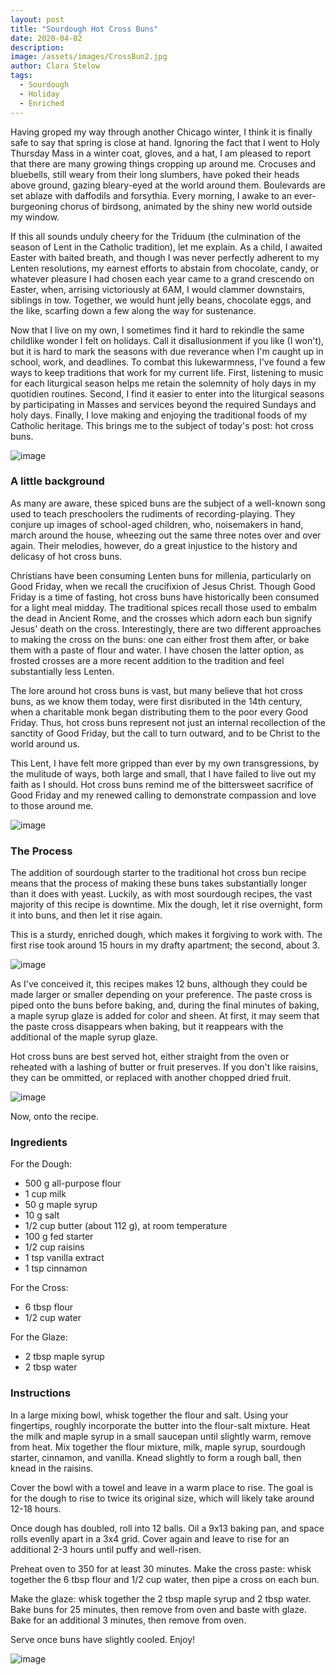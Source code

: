 ```yaml
---
layout: post
title: "Sourdough Hot Cross Buns"
date: 2020-04-02
description: 
image: /assets/images/CrossBun2.jpg
author: Clara Stelow
tags: 
  - Sourdough
  - Holiday
  - Enriched
---
```


Having groped my way through another Chicago winter, I think it is finally safe to say that spring is close at hand. Ignoring the fact that I went to Holy Thursday Mass in a winter coat, gloves, and a hat, I am pleased to report that there are many growing things cropping up around me. Crocuses and bluebells, still weary from their long slumbers, have poked their heads above ground, gazing bleary-eyed at the world around them. Boulevards are set ablaze with daffodils and forsythia. Every morning, I awake to an ever-burgeoning chorus of birdsong, animated by the shiny new world outside my window.

If this all sounds unduly cheery for the Triduum (the culmination of the season of Lent in the Catholic tradition), let me explain. As a child, I awaited Easter with baited breath, and though I was never perfectly adherent to my Lenten resolutions, my earnest efforts to abstain from chocolate, candy, or whatever pleasure I had chosen each year came to a grand crescendo on Easter, when, arrising victoriously at 6AM, I would clammer downstairs, siblings in tow. Together, we would hunt jelly beans, chocolate eggs, and the like, scarfing down a few along the way for sustenance. 

Now that I live on my own, I sometimes find it hard to rekindle the same childlike wonder I felt on holidays. Call it disallusionment if you like (I won't), but it is hard to mark the seasons with due reverance when I'm caught up in school, work, and deadlines. To combat this lukewarmness, I've found a few ways to keep traditions that work for my current life. First, listening to music for each liturgical season helps me retain the solemnity of holy days in my quotidien routines. Second, I find it easier to enter into the liturgical seasons by participating in Masses and services beyond the required Sundays and holy days. Finally, I love making and enjoying the traditional foods of my Catholic heritage. This brings me to the subject of today's post: hot cross buns.

![image](/assets/images/CrossBun3.jpg)

### A little background

As many are aware, these spiced buns are the subject of a well-known song used to teach preschoolers the rudiments of recording-playing. They conjure up images of school-aged children, who, noisemakers in hand, march around the house, wheezing out the same three notes over and over again. Their melodies, however, do a great injustice to the history and delicasy of hot cross buns.

Christians have been consuming Lenten buns for millenia, particularly on Good Friday, when we recall the crucifixion of Jesus Christ. Though Good Friday is a time of fasting, hot cross buns have historically been consumed for a light meal midday. The traditional spices recall those used to embalm the dead in Ancient Rome, and the crosses which adorn each bun signify Jesus' death on the cross. Interestingly, there are two different approaches to making the cross on the buns: one can either frost them after, or bake them with a paste of flour and water. I have chosen the latter option, as frosted crosses are a more recent addition to the tradition and feel substantially less Lenten. 

The lore around hot cross buns is vast, but many believe that hot cross buns, as we know them today, were first disributed in the 14th century, when a charitable monk began distributing them to the poor every Good Friday. Thus, hot cross buns represent not just an internal recollection of the sanctity of Good Friday, but the call to turn outward, and to be Christ to the world around us. 

This Lent, I have felt more gripped than ever by my own transgressions, by the mulitude of ways, both large and small, that I have failed to live out my faith as I should. Hot cross buns remind me of the bittersweet sacrifice of Good Friday and my renewed calling to demonstrate compassion and love to those around me.

![image](/assets/images/CrossBun0.jpeg)

### The Process

The addition of sourdough starter to the traditional hot cross bun recipe means that the process of making these buns takes substantially longer than it does with yeast. Luckily, as with most sourdough recipes, the vast majority of this recipe is downtime. Mix the dough, let it rise overnight, form it into buns, and then let it rise again. 

This is a sturdy, enriched dough, which makes it forgiving to work with. The first rise took around 15 hours in my drafty apartment; the second, about 3. 

![image](/assets/images/CrossBunBake.jpeg)

As I've conceived it, this recipes makes 12 buns, although they could be made larger or smaller depending on your preference. The paste cross is piped onto the buns before baking, and, during the final minutes of baking, a maple syrup glaze is added for color and sheen. At first, it may seem that the paste cross disappears when baking, but it reappears with the additional of the maple syrup glaze.

Hot cross buns are best served hot, either straight from the oven or reheated with a lashing of butter or fruit preserves. If you don't like raisins, they can be ommitted, or replaced with another chopped dried fruit.

![image](/assets/images/CrossBun1.jpg)

Now, onto the recipe. 

### Ingredients

For the Dough: 
* 500 g all-purpose flour
* 1 cup milk
* 50 g maple syrup
* 10 g salt
* 1/2 cup butter (about 112 g), at room temperature
* 100 g fed starter
* 1/2 cup raisins
* 1 tsp vanilla extract
* 1 tsp cinnamon

For the Cross:
* 6 tbsp flour
* 1/2 cup water

For the Glaze:
* 2 tbsp maple syrup
* 2 tbsp water

### Instructions

In a large mixing bowl, whisk together the flour and salt. Using your fingertips, roughly incorporate the butter into the flour-salt mixture. Heat the milk and maple syrup in a small saucepan until slightly warm, remove from heat. Mix together the flour mixture, milk, maple syrup, sourdough starter, cinnamon, and vanilla. Knead slightly to form a rough ball, then knead in the raisins.

Cover the bowl with a towel and leave in a warm place to rise. The goal is for the dough to rise to twice its original size, which will likely take around 12-18 hours. 

Once dough has doubled, roll into 12 balls. Oil a 9x13 baking pan, and space rolls evenlly apart in a 3x4 grid. Cover again and leave to rise for an additional 2-3 hours until puffy and well-risen.

Preheat oven to 350 for at least 30 minutes. Make the cross paste: whisk together the 6 tbsp flour and 1/2 cup water, then pipe a cross on each bun. 

Make the glaze: whisk together the 2 tbsp maple syrup and 2 tbsp water. Bake buns for 25 minutes, then remove from oven and baste with glaze. Bake for an additional 3 minutes, then remove from oven.

Serve once buns have slightly cooled. Enjoy!

![image](/assets/images/CrossBun00.jpeg)



